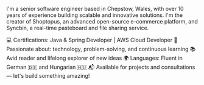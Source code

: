 I'm a senior software engineer based in Chepstow, Wales, with over 10 years of experience building scalable and innovative solutions.
I'm the creator of Shoptopus, an advanced open-source e-commerce platform, and Syncbin, a real-time pasteboard and file sharing service.

💻 Certifications: Java & Spring Developer | AWS Cloud Developer
🚀 Passionate about: technology, problem-solving, and continuous learning
📚 Avid reader and lifelong explorer of new ideas
🌍 Languages: Fluent in German 🇩🇪 and Hungarian 🇭🇺
📬 Available for projects and consultations — let's build something amazing!